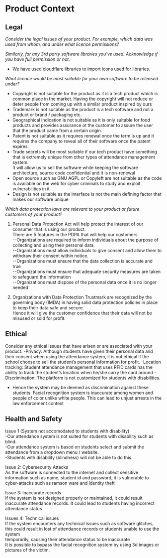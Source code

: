 # Product Context
## Legal
*Consider the legal issues of your product.  For example, which data was used from whom, and under what licence permissions?*

*Similarly, for any 3rd party software libraries you've used.  Acknowledge if you have full permission or not.* <br>
- We have used cloudflare libraries to import icons used for libraries. <br>

*What licence would be most suitable for your own software to be released under?* <br>
- Copyright is not suitable for the product as it is a tech product which is common place in the market. Having the copyright will not reduce or deter people from coming up with a similar product inspired by ours <br>
- Trademark is not suitable as the product is a tech software and not a product or brand / packaging etc. <br>
- Geographical Indication is not suitable as it is only suitable for food products and provides assurance ot the customer to assure the user that the product came from a certain origin. <br>
- Patent is not suitable as it requires renewal once the term is up and it requires the company to reveal all of their software once the patent expires. <br>
- Trade secrets will be most suitable if our tech product have something that is extremely unique from other types of attendance management system. <br>
It will allow us to sell the software while keeping the software architecture, source code confidential and It is non-renewal <br>
- Open source such as GNU AGPL or Copyleft are not suitable as the code is available on the web for cyber criminals to study and exploit vulnerabilities in it <br>
- Design is not suitable as the interface is not the main defining factor that makes our software unique  <br>

*Which data protection laws are relevant to your product or future customers of your product?* <br>
1) Personal Data Protection Act will help protect the interest of our consumer that is using our product. <br>
There are 5 features in the PDPA that will help our customers <br>
--Organizations are required to inform individuals about the purpose of collecting and using their personal data. <br>
--Organizations must allow individuals to give consent and allow them to withdraw their consent within notice. <br>
--Organizations must ensure that the data collection is accurate and true <br>
--Organizations must ensure that adequate security measures are  taken to safeguard the information <br>
--Organizations must dispose of the personal data once it is no longer needed <br>

2) Organizations with Data Protection Trustmark are recognized by the governing body (IMDA) in having solid data protection policies in place to keep their data safe and secure. <br>
Hence it will give the customer confidence that their data will not be misused or sold for profit. <br>


## Ethical <br>
Consider any ethical issues that have arisen or are associated with your product.
-Privacy: Although students have given their personal data and their consent when using the attendance system, it is not ethical if the school choose to sell the student’s personal information for profit.
-Location tracking: Student attendance management that uses RFID cards has the ability to track the student’s location when he/she carry the card around
-Discrimination:
The platform is not customized for students with disabilities. 
- Hence the system may be deemed as discrimination against these students. 
Facial recognition system is inaccurate among women and people of color unlike white people. This can lead to unjust arrests in the law enforcement context 	


## Health and Safety <br>
Issue 1 (System not accomodated to students with disability) <br>
-Our attendance system is not suited for students with disability such as blind. <br>
-Our attendance system is based on students select and submit the attendance from a dropdown menu / website. <br>
-Students with disability (blindness) will not be able to do this. <br>

Issue 2: Cybersecurity Attacks <br>
As the software is connected to the internet and collect sensitive information such as name, student id and password, it is vulnerable to cyber-attacks such as ramson ware and identity theft <br>

Issue 3: Inaccurate records <br>
If the system is not designed properly or maintained, it could result inaccurate attendance records. It could lead to students having incorrect attendance status <br>

Issues 4: Technical issues <br>
If the system encounters any technical issues such as software glitches, this could result in lost of attendance records or students unable to use the system <br> temporarily, causing their attendance status to be inaccurate <br>
It is possible to bypass the facial recognition system by using 3d images or pictures of the victim. <br>

